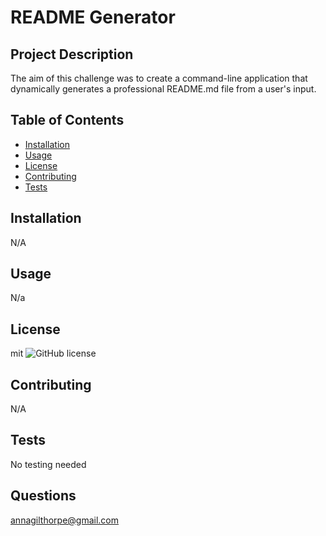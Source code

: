 

# README Generator


## Project Description
The aim of this challenge was to create a command-line application that dynamically generates a professional README.md file from a user's input.

## Table of Contents
* [Installation](#installation)
* [Usage](#usage)
* [License](#license)
* [Contributing](#contributing)
* [Tests](#tests)

## Installation
N/A

## Usage
N/a

## License
mit
![GitHub license](https://img.shields.io/badge/license-mit-blue.svg)

## Contributing
N/A

## Tests
No testing needed

## Questions
annagilthorpe@gmail.com
